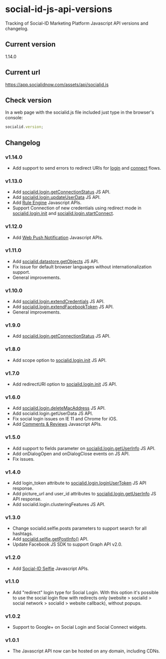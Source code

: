 # social-id-js-api-versions

Tracking of Social-ID Marketing Platform Javascript API versions and changelog.

## Current version

  1.14.0

## Current url

  https://app.socialidnow.com/assets/api/socialid.js

## Check version

In a web page with the socialid.js file included just type in the browser's console:

```javascript
socialid.version;
```

## Changelog

### v1.14.0

* Add support to send errors to redirect URIs for [login](http://dev.socialidnow.com/index.php?title=Socialid.login.startLogin) and [connect](http://dev.socialidnow.com/index.php?title=Socialid.login.startConnect) flows.

### v1.13.0

* Add [socialid.login.getConnectionStatus](http://dev.socialidnow.com/index.php?title=Socialid.login.getConnectionStatus) JS API.
* Add [socialid.login.updateUserData](http://dev.socialidnow.com/index.php?title=Socialid.login.updateUserData) JS API.
* Add [Rule Engine](http://dev.socialidnow.com/index.php?title=Campaign_Engine_Javascript_APIs) Javascript APIs.
* Support Connection of new credentials using redirect mode in [socialid.login.init](http://dev.socialidnow.com/index.php?title=Socialid.login.init) and [socialid.login.startConnect](http://dev.socialidnow.com/index.php?title=Socialid.login.startConnect).

### v1.12.0

* Add [Web Push Notification](http://dev.socialidnow.com/index.php?title=Web_Push_Javascript_APIs) Javascript APIs.

### v1.11.0

* Add [socialid.datastore.getObjects](http://dev.socialidnow.com/index.php?title=Socialid.datastore.getObjects) JS API.
* Fix issue for default browser languages without internationalization support.
* General improvements.

### v1.10.0

* Add [socialid.login.extendCredentials](http://dev.socialidnow.com/index.php?title=Socialid.login.extendCredentials) JS API.
* Add [socialid.login.extendFacebookToken](http://dev.socialidnow.com/index.php?title=Socialid.login.extendFacebookToken) JS API.
* General improvements.

### v1.9.0

* Add [socialid.login.getConnectionStatus](http://dev.socialidnow.com/index.php?title=Socialid.login.getConnectionStatus) JS API.

### v1.8.0

* Add scope option to [socialid.login.init](http://dev.socialidnow.com/index.php?title=Socialid.login.init) JS API.

### v1.7.0

* Add redirectURI option to [socialid.login.init](http://dev.socialidnow.com/index.php?title=Socialid.login.init) JS API.

### v1.6.0

* Add [socialid.login.deleteMacAddress](http://dev.socialidnow.com/index.php?title=Socialid.login.deleteMacAddress) JS API.
* Add socialid.login.getUserData JS API.
* Fix social login issues on IE 11 and Chrome for iOS.
* Add [Comments & Reviews](http://dev.socialidnow.com/index.php?title=Comments_Reviews_Javascript_APIs) Javascript APIs.

### v1.5.0

* Add support to fields parameter on [socialid.login.getUserInfo](http://dev.socialidnow.com/index.php?title=Socialid.login.getUserInfo) JS API.
* Add onDialogOpen and onDialogClose events on JS API.
* Fix issues.

### v1.4.0

* Add login_token attribute to [socialid.login.loginUserToken](http://dev.socialidnow.com/index.php?title=Socialid.login.loginUserToken) JS API response.
* Add picture_url and user_id attributes to [socialid.login.getUserInfo](http://dev.socialidnow.com/index.php?title=Socialid.login.getUserInfo) JS API response.
* Add socialid.login.clusteringFeatures JS API.

### v1.3.0

* Change socialid.selfie.posts parameters to support search for all hashtags.
* Add [socialid.selfie.getPostInfo()](http://dev.socialidnow.com/index.php?title=Socialid.selfie.getPostInfo) API.
* Update Facebook JS SDK to support Graph API v2.0.

### v1.2.0

* Add [Social-ID Selfie](http://dev.socialidnow.com/index.php?title=Selfie_Javascript_APIs) Javascript APIs.

### v1.1.0

* Add "redirect" login type for Social Login. With this option it's possible to use the social login flow with redirects only (website > socialid > social network > socialid > website callback), without popups.

### v1.0.2

* Support to Google+ on Social Login and Social Connect widgets.

### v1.0.1

* The Javascript API now can be hosted on any domain, including CDNs.
